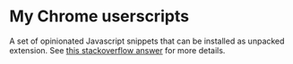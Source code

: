 # My Chrome userscripts

A set of opinionated Javascript snippets that can be installed as unpacked extension.
See [this stackoverflow answer][1] for more details.

[1]: http://stackoverflow.com/a/5259212
